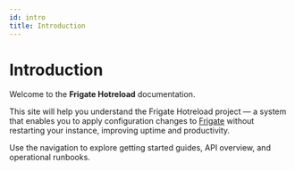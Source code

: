 ```yaml
---
id: intro
title: Introduction
---
```


# Introduction

Welcome to the **Frigate Hotreload** documentation.

This site will help you understand the Frigate Hotreload project — a system that enables you to apply configuration changes to [Frigate](https://frigate.video/) without restarting your instance, improving uptime and productivity.

Use the navigation to explore getting started guides, API overview, and operational runbooks.
